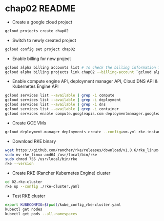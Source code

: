 # chap02 README

* Create a google cloud project

```bash
gcloud projects create chap02
```

* Switch to newly created project

```bash
gcloud config set project chap02
```

* Enable billing for new project

```bash
gcloud alpha billing accounts list # To check the billing information for your google account.
gcloud alpha billing projects link chap02 --billing-account `gcloud alpha billing accounts list | awk '{print $1}' | sed -n '1!p'`
```

* Enable compute engine API, deployment manager API, Cloud DNS API & Kubernetes Engine API

```bash
gcloud services list --available | grep -i compute
gcloud services list --available | grep -i deployment
gcloud services list --available | grep -i dns
gcloud services list --available | grep -i container
gcloud services enable compute.googleapis.com deploymentmanager.googleapis.com dns.googleapis.com container.googleapis.com
```

* Create GCE VMs

```bash
gcloud deployment-manager deployments create --config=vm.yml rke-instances
```

* Download RKE binary

```bash
wget https://github.com/rancher/rke/releases/download/v1.0.6/rke_linux-amd64
sudo mv rke_linux-amd64 /usr/local/bin/rke
sudo chmod 755 /usr/local/bin/rke
rke --version
```

* Create RKE (Rancher Kubernetes Engine) cluster

```bash
cd 02.rke-cluster
rke up --config ./rke-cluster.yaml
```

* Test RKE cluster

```bash
export KUBECONFIG=$(pwd)/kube_config_rke-cluster.yaml
kubectl get nodes
kubectl get pods --all-namespaces
```